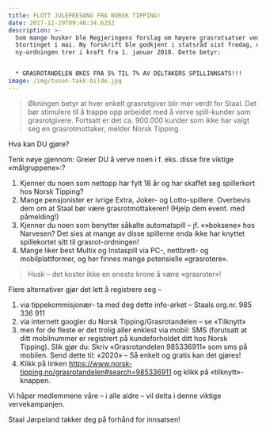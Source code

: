 ```yaml
---
title: FLOTT JULEPRESANG FRA NORSK TIPPING!
date: 2017-12-29T09:46:34.625Z
description: >-
  Som mange husker ble Regjeringens forslag om høyere grasrotsatser vedtatt i
  Stortinget i mai. Ny forskrift ble godkjent i statsråd sist fredag, og
  ny-ordningen trer i kraft fra 1. januar 2018. Dette betyr:


  * GRASROTANDELEN ØKES FRA 5% TIL 7% AV DELTAKERS SPILLINNSATS!!!
image: /img/tusen-takk-bilde.jpg
---
```

> Økningen betyr at hver enkelt grasrotgiver blir mer verdt for Staal. Det bør stimulere til å trappe opp arbeidet med å verve spill-kunder som grasrotgivere. Fortsatt er det ca. 900.000 kunder som ikke har valgt seg en grasrotmottaker, melder Norsk Tipping.

Hva kan DU gjøre?

Tenk nøye gjennom: Greier DU å verve noen i f. eks. disse fire viktige «målgruppene»:?

1. Kjenner du noen som nettopp har fylt 18 år og har skaffet seg spillerkort hos Norsk Tipping?
2. Mange pensjonister er ivrige Extra, Joker- og Lotto-spillere. Overbevis dem om at Staal bør være grasrotmottakeren! (Hjelp dem event. med påmelding!)
3. Kjenner du noen som benytter såkalte automatspill – jf. «»boksene» hos Narvesen? Det sies at mange av disse spillerne enda ikke har knyttet spillekortet sitt til grasrot-ordningen!
4. Mange liker best Multix og Instaspill via PC-, nettbrett- og mobilplattformer, og her finnes mange potensielle «grasrotere».

> Husk – det koster ikke en eneste krone å være «grasroter»!

Flere alternativer gjør det lett å registrere seg –

1. via tippekommisjonær- ta med deg dette info-arket – Staals org.nr. 985 336 911
2. via internett googler du Norsk Tipping/Grasrotandelen – se «Tilknytt»
3. men for de fleste er det trolig aller enklest via mobil: SMS (forutsatt at ditt mobilnummer er registrert på kundeforholdet ditt hos Norsk Tipping). Slik gjør du: Skriv «Grasrotandelen 985336911» som sms på mobilen. Send dette til: «2020» – Så enkelt og gratis kan det gjøres!
4. Klikk på linken https://www.norsk-tipping.no/grasrotandelen#search=985336911 og klikk på «tilknytt»-knappen.

Vi håper medlemmene våre – i alle aldre – vil delta i denne viktige vervekampanjen.

Staal Jørpeland takker deg på forhånd for innsatsen!
